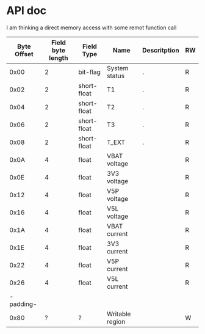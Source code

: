 # API doc

I am thinking a direct memory access with some remot function call

| Byte Offset | Field byte length | Field Type | Name | Descritption | RW |
|-------------|-------------------|------------|------|--------------|----|
| 0x00 | 2  | bit-flag | System status | . | R |
| 0x02 | 2  | short-float | T1 | . | R |
| 0x04 | 2  | short-float | T2 | . | R |
| 0x06 | 2  | short-float | T3 | . | R |
| 0x08 | 2  | short-float | T_EXT | . | R |
| 0x0A | 4 | float | VBAT voltage | | R| 
| 0x0E | 4 | float | 3V3 voltage | | R |
| 0x12 | 4 | float | V5P voltage | | R| 
| 0x16 | 4 | float | V5L voltage | | R| 
| 0x1A | 4 | float | VBAT current | | R| 
| 0x1E | 4 | float | 3V3 current | | R |
| 0x22 | 4 | float | V5P current | | R| 
| 0x26 | 4 | float | V5L current | | R|
| -padding-| |  | | | |
| 0x80 | ? | ? | Writable region | | W | 

